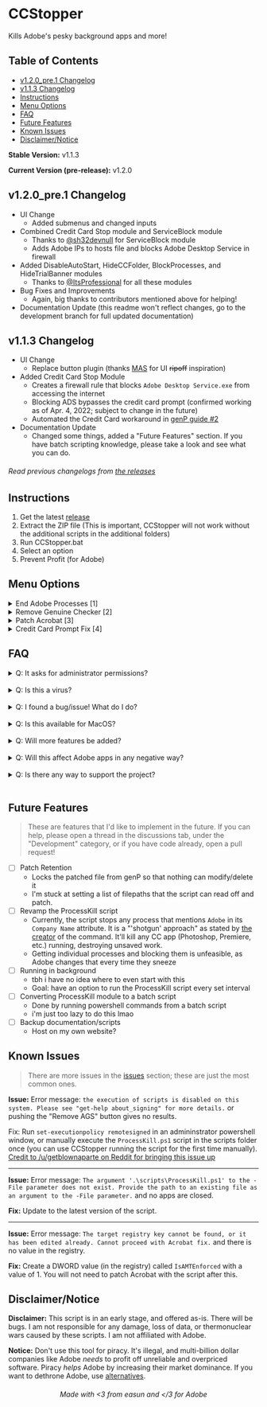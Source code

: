 # CCStopper <!-- omit in toc --> 

Kills Adobe's pesky background apps and more!
## Table of Contents <!-- omit in toc -->

- [v1.2.0_pre.1 Changelog](#v120_pre1-changelog)
- [v1.1.3 Changelog](#v113-changelog)
- [Instructions](#instructions)
- [Menu Options](#menu-options)
- [FAQ](#faq)
- [Future Features](#future-features)
- [Known Issues](#known-issues)
- [Disclaimer/Notice](#disclaimernotice)

**Stable Version:** v1.1.3

**Current Version (pre-release):** v1.2.0

## v1.2.0_pre.1 Changelog

- UI Change
  - Added submenus and changed inputs
- Combined Credit Card Stop module and ServiceBlock module
  - Thanks to [@sh32devnull](https://github.com/sh32devnull) for ServiceBlock module
  - Adds Adobe IPs to hosts file and blocks Adobe Desktop Service in firewall
- Added DisableAutoStart, HideCCFolder, BlockProcesses, and HideTrialBanner modules
  - Thanks to [@ItsProfessional](https://github.com/ItsProfessional) for all these modules
- Bug Fixes and Improvements
  - Again, big thanks to contributors mentioned above for helping!
- Documentation Update (this readme won't reflect changes, go to the development branch for full updated documentation)


## v1.1.3 Changelog

- UI Change
  - Replace button plugin (thanks [MAS](https://github.com/massgravel/Microsoft-Activation-Scripts) for UI ~~ripoff~~ inspiration)
- Added Credit Card Stop Module
  - Creates a firewall rule that blocks `Adobe Desktop Service.exe` from accessing the internet
  - Blocking ADS bypasses the credit card prompt (confirmed working as of Apr. 4, 2022; subject to change in the future)
  - Automated the Credit Card workaround in [genP guide #2](https://www.reddit.com/r/GenP/wiki/redditgenpguides#wiki_guide_.232_-_dummy_guide_for_first_timers_genp_.28method_1.3A_cc.2Bgenp.29) 
- Documentation Update
  - Changed some things, added a "Future Features" section. If you have batch scripting knowledge, please take a look and see what you can do.

###### Read previous changelogs from [the releases](https://github.com/E-Soda/CCStopper/releases) <!-- omit in toc -->


## Instructions

1. Get the latest [release](https://github.com/E-Soda/CCStopper/releases)
2. Extract the ZIP file (This is important, CCStopper will not work without the additional scripts in the additional folders)
3. Run CCStopper.bat
4. Select an option
5. Prevent Profit (for Adobe)


## Menu Options

<details>
<summary>End Adobe Processes [1]</summary>
<br>
Does what it says, all Adobe processes will be stopped.
</details>

<details>
<summary>Remove Genuine Checker [2]</summary>
<br>
Clears the AdobeGCClient (genuine checker) folder and changes its permissions so that it cannot be modified by applications.
</details>

<details>
<summary>Patch Acrobat [3]</summary>
<br>
Run "Remove AGS" before proceeding. 

This function edits the registry to patch Acrobat. Will ask if you want to create a restore point in the case that registry patching fails catastrophically. Automates <a href="https://www.reddit.com/r/GenP/wiki/redditgenpguides#wiki_guide_.2310_-_adobe_acrobat_pro_dc_.28standalone.2Fcc-less.29">this</a> guide.
</details>

<details>
<summary>Credit Card Prompt Fix [4]</summary>
<br>
Adds a firewall rule to block the credit card prompt from popping up when signing up for a trial.

Has an option to delete the firewall rule just in case.
</details>

## FAQ

<details>
<summary>Q: It asks for administrator permissions?</summary>
<br>
A: This script needs those permissions to modify files and settings. The full source code of this script is available in this repository for auditing.</details>

<br>

<details>
<summary>Q: Is this a virus?</summary>
<br>
A: Windows might say that it is a virus, but that is a false positive. As stated above, the full source code for this script is avaliable for auditing.
</details>

<br>

<details>
<summary>Q: I found a bug/issue! What do I do?</summary>
<br>

A: Update to the latest version. If the issue presists, check the open issues and [the known issues](https://github.com/E-Soda/CCStopper/blob/main/README.md#known-issues) for any issues that I am aware of. If it's not there, open up an issue describing your problem and how to reproduce it. I'll work on it as soon as I can.

</details>

<br>

<details>
<summary>Q: Is this available for MacOS?</summary>
<br>
A: It is not currently available for MacOS, and I don't intend on porting it to MacOS. Community ports are welcome, but please credit accordingly.
</details>

<br>

<details>
<summary>Q: Will more features be added?</summary>
<br>
A: Yes! They are all in the Future Features section below. Any help with the future features is greatly appreciated!
</details>
<br>

<details>
<summary>Q: Will this affect Adobe apps in any negative way?</summary>
<br>
A: No, it won't. If you do have Adobe apps (Photoshop, After Effects, etc.) open, it will close them if you decide to end Adobe processes. Other than that, everything should work normally. Please open an issue if this is not the case.
</details>
<br>

<details>
<summary>Q: Is there any way to support the project?</summary>
<br>
A: Please donate your time! If you have batch scripting knowledge, please look through the Future Features section below and see what you can contribute. Financial donations are not accepted at the moment.
</details>
<br>

## Future Features
> These are features that I'd like to implement in the future. If you can help, please open a thread in the discussions tab, under the "Development" category, or if you have code already, open a pull request! 

- [ ] Patch Retention
  - Locks the patched file from genP so that nothing can modify/delete it
  - I'm stuck at setting a list of filepaths that the script can read off and patch.
- [ ] Revamp the ProcessKill script
  - Currently, the script stops any process that mentions `Adobe` in its `Company Name` attribute. It is a "'shotgun' approach" as stated by [the creator](https://gist.github.com/carcheky/530fd85ffff6719486038542a8b5b997#gistcomment-3586740) of the command. It'll kill any CC app (Photoshop, Premiere, etc.) running, destroying unsaved work.
  - Getting individual processes and blocking them is unfeasible, as Adobe changes that every time they sneeze
- [ ] Running in background
  - tbh i have no idea where to even start with this
  - Goal: have an option to run the ProcessKill script every set interval 
- [ ] Converting ProcessKill module to a batch script
  - Done by running powershell commands from a batch script
  - i'm just too lazy to do this lmao
- [ ] Backup documentation/scripts
  - Host on my own website?
## Known Issues
> There are more issues in the [issues](https://github.com/eaaasun/CCStopper/issues) section; these are just the most common ones.

**Issue:** Error message: `the execution of scripts is disabled on this system. Please see "get-help about_signing" for more details.` or pushing the "Remove AGS" button gives no results.

Fix: Run `set-executionpolicy remotesigned` in an admininstrator powershell window, or manually execute the `ProcessKill.ps1` script in the scripts folder once (you can use CCStopper running the script for the first time manually). [Credit to /u/getblownaparte on Reddit for bringing this issue up](https://www.reddit.com/r/GenP/comments/ndhm94/i_made_a_script_to_stop_all_adobe_background/gyb0twq?utm_source=share&utm_medium=web2x&context=3)

---

**Issue:** Error message: `The argument '.\scripts\ProcessKill.ps1' to the -File parameter does not exist. Provide the path to an existing file as an argument to the -File parameter.` and no apps are closed.

**Fix:** Update to the latest version of the script.

---

**Issue:** Error message: `The target registry key cannot be found, or it has been edited already. Cannot proceed with Acrobat fix.` and there is no value in the registry.

**Fix:** Create a DWORD value (in the registry) called `IsAMTEnforced` with a value of 1. You will not need to patch Acrobat with the script after this.

## Disclaimer/Notice

**Disclaimer:** This script is in an early stage, and offered as-is. There will be bugs. I am not responsible for any damage, loss of data, or thermonuclear wars caused by these scripts. I am not affiliated with Adobe.

**Notice:** Don't use this tool for piracy. It's illegal, and multi-billion dollar companies like Adobe _needs_ to profit off unreliable and overpriced software. Piracy _helps_ Adobe by increasing their market dominance. If you want to dethrone Adobe, use [alternatives](https://ass.easun.me).

<h6 align="center">Made with &lt;3 from easun and &lt;/3 for Adobe</h6>
